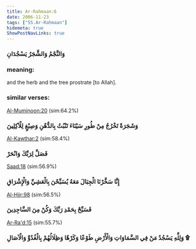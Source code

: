 ```yaml
---
title: Ar-Rahmaan:6
date: 2006-11-23
tags: ["55.Ar-Rahmaan"]
hidemeta: true 
ShowPostNavLinks: true 
---
```

### وَالنَّجْمُ وَالشَّجَرُ يَسْجُدَانِ
### meaning: 
and the herb and the tree prostrate [to Allah].
### similar verses: 

[Al-Muminoon:20](/23/20) (sim:64.2%)

### وَشَجَرَةً تَخْرُجُ مِنْ طُورِ سَيْنَاءَ تَنْبُتُ بِالدُّهْنِ وَصِبْغٍ لِلْآكِلِينَ

[Al-Kawthar:2](/108/2) (sim:58.4%)

### فَصَلِّ لِرَبِّكَ وَانْحَرْ

[Saad:18](/38/18) (sim:56.9%)

### إِنَّا سَخَّرْنَا الْجِبَالَ مَعَهُ يُسَبِّحْنَ بِالْعَشِيِّ وَالْإِشْرَاقِ

[Al-Hijr:98](/15/98) (sim:56.5%)

### فَسَبِّحْ بِحَمْدِ رَبِّكَ وَكُنْ مِنَ السَّاجِدِينَ

[Ar-Ra'd:15](/13/15) (sim:55.7%)

### وَلِلَّهِ يَسْجُدُ مَنْ فِي السَّمَاوَاتِ وَالْأَرْضِ طَوْعًا وَكَرْهًا وَظِلَالُهُمْ بِالْغُدُوِّ وَالْآصَالِ ۩
